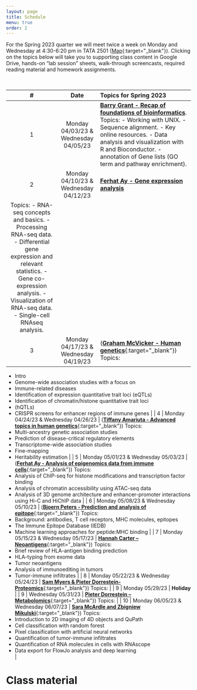 ```yaml
---
layout: page
title: Schedule
menu: true
order: 2
---
```



For the Spring 2023 quarter we will meet twice a week on Monday and Wednesday at 4:30-6:20 pm in TATA 2501 ([Map](https://goo.gl/maps/Cd8z9Zexx6q){:target="_blank"}). Clicking on the topics below will take you to supporting class content in Google Drive, hands-on “lab session” sheets, walk-through screencasts, required reading material and homework assignments.


<br>

| \# | Date         | Topics for Spring 2023                                                                                                                                                                                                                                                                                                                                                                                                                                                    |
| :-: | :-----------: | :------------------------------------------------------------------------------------------------------------------------------------------------------------------------------------------------------------------------------------------------------------------------------------------------------------------------------------------------------------------------------------------------------------------------------------------------------------------------ |
| 1  | Monday 04/03/23 & Wednesday 04/05/23 | [**Barry Grant - Recap of foundations of bioinformatics**](https://drive.google.com/drive/folders/1p43J8N9MEJ-VpOurQYehkVh-ezT8RdEf). Topics: - Working with UNIX. - Sequence alignment. - Key online resources. - Data analysis and visualization with R and Bioconductor. - annotation of Gene lists (GO term and pathway enrichment).                                                                                                                                               |
| 2  | Monday 04/10/23 & Wednesday 04/12/23 | [**Ferhat Ay - Gene expression analysis**](https://drive.google.com/drive/folders/1CLCchddLnQK2ZnhNp2tWx7bbjwsdJe-m) 
Topics: - RNA-seq concepts and basics. - Processing RNA-seq data. - Differential gene expression and relevant statistics. - Gene co-expression analysis. - Visualization of RNA-seq data. - Single-cell RNAseq analysis.                                                                                                                                               |
| 3  | Monday 04/17/23 & Wednesday 04/19/23 | ([**Graham McVicker - Human genetics**](https://drive.google.com/drive/folders/1FIJCc_fmrYKIrpX_pFyGE-0XOXwSsSaB){:target="_blank"}) Topics:
- Intro
- Genome-wide association studies with a focus on
- Immune-related diseases
- Identification of expression quantitative trait loci (eQTLs)
- Identification of chromatin/histone quantitative trait loci
- (hQTLs)
- CRISPR screens for enhancer regions of immune genes                                                                                                                                                                                                                        |
| 4  | Monday 04/24/23 & Wednesday 04/26/23 | ([**Tiffany Amariuta - Advanced topics in human genetics**](https://drive.google.com/drive/folders/1QTvN-es7M84gjmJbEF2zm6bbLSjzW7fb){:target="_blank"})
Topics:
- Multi-ancestry genetic association studies
- Prediction of disease-critical regulatory elements
- Transcriptome-wide association studies
- Fine-mapping
- Heritability estimation                                                                                                      |
| 5  | Monday 05/01/23 & Wednesday 05/03/23 | ([**Ferhat Ay - Analysis of epigenomics data from immune cells**](https://drive.google.com/drive/folders/1f3dSdHD_1KsHUAMgq50HixxV7li1Pvka){:target="_blank"}) 
Topics:
- Analysis of ChIP-seq for histone modifications and transcription factor binding
- Analysis of chromatin accessibility using ATAC-seq data
- Analysis of 3D genome architecture and enhancer-promoter interactions using Hi-C and HiChIP data                                                                                                                                                                                                                                                        |
| 6  | Monday 05/08/23 & Wednesday 05/10/23 | ([**Bjoern Peters - Prediction and analysis of epitope**](https://drive.google.com/drive/folders/1ZeW7sU088F_ToMKSgtUApRspYH1Y20am){:target="_blank"}) 
Topics:
- Background: antibodies, T cell receptors, MHC molecules, epitopes
- The Immune Epitope Database (IEDB)
- Machine learning approaches for peptide:MHC binding                                                                                                                                                                                                                                                                                       |
| 7  | Monday 05/15/23 & Wednesday 05/17/23 | [**Hannah Carter – Neoantigens**](https://drive.google.com/drive/folders/1cOVIMH93SDLfwqgyPGz8sdDs4xwwel9a){:target="_blank"}) 
Topics:
- Brief review of HLA-antigen binding prediction
- HLA-typing from exome data
- Tumor neoantigens
- Analysis of immunoediting in tumors
- Tumor-immune infiltrates                                                                                                                                                                                                                                            |
| 8  | Monday 05/22/23 & Wednesday 05/24/23 | [**Sam Myers & Pieter Dorrestein- Proteomics**](https://drive.google.com/drive/folders/1-lRsOoxWslqso1ce3Zt9cL2k7Fy2rFEA){:target="_blank"}) 
Topics:                                                                                                                                                                                                            |
| 9 | Monday 05/29/23  | **Holiday**                                                                                                                                                                                                                                             |
| 9 | Wednesday 05/31/23 | [**Pieter Dorrestein – Metabolomics**](https://drive.google.com/drive/folders/1cQ4VLc64HSQEb-xfWx9DgDafB2hsnpLu){:target="_blank"})
Topics:                                                                                                                                                                              |
| 10 | Monday 06/05/23 & Wednesday 06/07/23 | [**Sara McArdle and Zbigniew Mikulski**](https://drive.google.com/drive/folders/1tP3-V7KNqguP6Z2dDOWAbzjCpyTFRL0V){:target="_blank"})
Topics:
- Introduction to 2D imaging of 4D objects and QuPath
- Cell classification with random forest
- Pixel classification with artificial neural networks
- Quantification of tumor-immune infiltrates
- Quantification of RNA molecules in cells with RNAscope
- Data export for FlowJo analysis and deep learning   
|                                                                                                                                                                                                                                                                                                                                                                                     

# Class material
